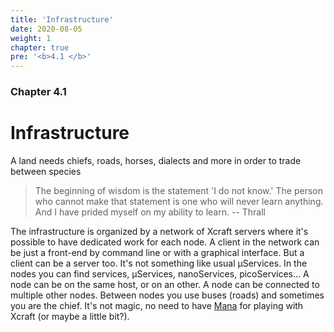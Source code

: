 ```yaml
---
title: 'Infrastructure'
date: 2020-08-05
weight: 1
chapter: true
pre: '<b>4.1 </b>'
---
```


### Chapter 4.1

# Infrastructure

A land needs chiefs, roads, horses, dialects and more in order to trade between
species

> The beginning of wisdom is the statement 'I do not know.' The person who
> cannot make that statement is one who will never learn anything. And I have
> prided myself on my ability to learn. -- Thrall

The infrastructure is organized by a network of Xcraft servers where it's
possible to have dedicated work for each node. A client in the network can be
just a front-end by command line or with a graphical interface. But a client can
be a server too. It's not something like usual µServices. In the nodes you can
find services, µServices, nanoServices, picoServices... A node can be on the
same host, or on an other. A node can be connected to multiple other nodes.
Between nodes you use buses (roads) and sometimes you are the chief. It's not
magic, no need to have [Mana][1] for playing with Xcraft (or maybe a little
bit?).

[1]: https://en.wikipedia.org/wiki/Magic_(game_terminology)

